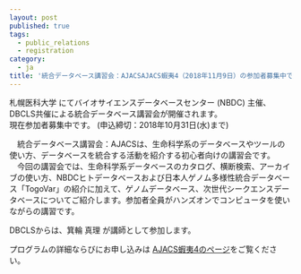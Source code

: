 ```yaml
---
layout: post
published: true
tags:
  - public_relations
  - registration
category:
  - ja
title: '統合データベース講習会：AJACSAJACS蝦夷4（2018年11月9日）の参加者募集中です'
---
```


札幌医科大学 にてバイオサイエンスデータベースセンター (NBDC) 主催､DBCLS共催による統合データベース講習会が開催されます。<br />
現在参加者募集中です。 (申込締切：2018年10月31日(水)まで)<br />

　統合データベース講習会：AJACSは、生命科学系のデータベースやツールの使い方、データベースを統合する活動を紹介する初心者向けの講習会です。
　今回の講習会では、生命科学系データベースのカタログ、横断検索、アーカイブの使い方、NBDCヒトデータベースおよび日本人ゲノム多様性統合データベース「TogoVar」の紹介に加えて、ゲノムデータベース、次世代シークエンスデータベースについてご紹介します。参加者全員がハンズオンでコンピュータを使いながらの講習です。<br />

DBCLSからは、箕輪 真理 が講師として参加します。<br />

プログラムの詳細ならびにお申し込みは [AJACS蝦夷4のページ](https://events.biosciencedbc.jp/training/ajacs72 "AJACS蝦夷4のページ")をご覧ください。
